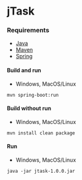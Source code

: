 # jTask

### Requirements
* [Java](https://openjdk.org/)  
* [Maven](https://maven.apache.org)  
* [Spring](https://spring.io)

#### Build and run
* Windows, MacOS/Linux
```
mvn spring-boot:run
```
#### Build without run
* Windows, MacOS/Linux
```
mvn install clean package
```
#### Run
* Windows, MacOS/Linux
```
java -jar jtask-1.0.0.jar
```
